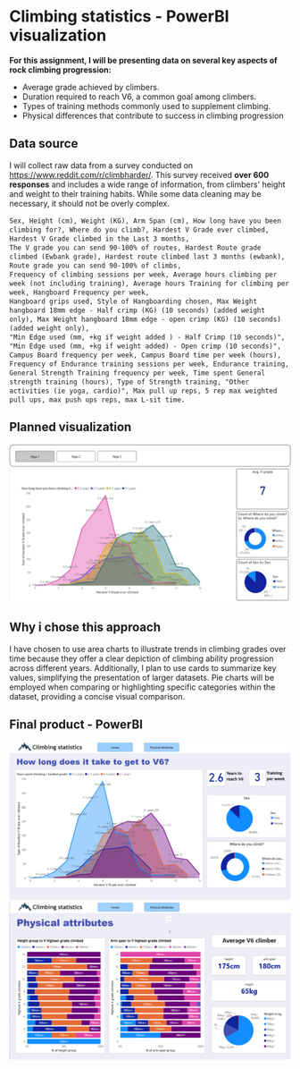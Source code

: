 # Climbing statistics - PowerBI visualization 

 **For this assignment, I will be presenting data on several key aspects of rock climbing progression:** 
-	Average grade achieved by climbers. 
-	Duration required to reach V6, a common goal among climbers. 
-	Types of training methods commonly used to supplement climbing. 
-	Physical differences that contribute to success in climbing progression

## Data source

I will collect raw data from a survey conducted on https://www.reddit.com/r/climbharder/. This survey received **over 600 responses** and includes a wide range of information, from climbers' height and weight to their training habits. While some data cleaning may be necessary, it should not be overly complex.

    Sex, Height (cm), Weight (KG), Arm Span (cm), How long have you been climbing for?, Where do you climb?, Hardest V Grade ever climbed, Hardest V Grade climbed in the Last 3 months,
    The V grade you can send 90-100% of routes, Hardest Route grade climbed (Ewbank grade), Hardest route climbed last 3 months (ewbank), Route grade you can send 90-100% of climbs,
    Frequency of climbing sessions per week, Average hours climbing per week (not including training), Average hours Training for climbing per week, Hangboard Frequency per week,
    Hangboard grips used, Style of Hangboarding chosen, Max Weight hangboard 18mm edge - Half crimp (KG) (10 seconds) (added weight only), Max Weight hangboard 18mm edge - open crimp (KG) (10 seconds) (added weight only),
    "Min Edge used (mm, +kg if weight added ) - Half Crimp (10 seconds)", "Min Edge used (mm, +kg if weight added) - Open crimp (10 seconds)", Campus Board frequency per week, Campus Board time per week (hours),
    Frequency of Endurance training sessions per week, Endurance training, General Strength Training frequency per week, Time spent General strength training (hours), Type of Strength training, "Other activities (ie yoga, cardio)", Max pull up reps, 5 rep max weighted pull ups, max push ups reps, max L-sit time. 

 

## Planned visualization

![alt text](https://github.com/ka5perV/Climbing-statistics/blob/main/img/PlannedChart.png)

## Why i chose this approach 
I have chosen to use area charts to illustrate trends in climbing grades over time because they offer a clear depiction of climbing ability progression across different years. Additionally, I plan to use cards to summarize key values, simplifying the presentation of larger datasets. Pie charts will be employed when comparing or highlighting specific categories within the dataset, providing a concise visual comparison.

## Final product - PowerBI

![alt text](https://github.com/ka5perV/Climbing-statistics/blob/main/img/Chart1.png)
![alt text](https://github.com/ka5perV/Climbing-statistics/blob/main/img/Chart2.png)

